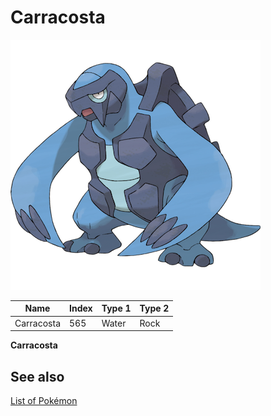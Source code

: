 # Carracosta


![Carracosta](images/565.png)

| **Name** | **Index** | **Type 1** | **Type 2** |
|----|----|----|----|
| Carracosta | 565 | Water | Rock  |

**Carracosta** 

## See also

[List of Pokémon](../pokemon.md)
